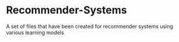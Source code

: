 # Recommender-Systems
A set of files that have been created for recommender systems using various learning models
